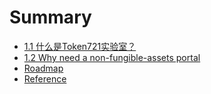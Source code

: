 # Summary

* [1.1 什么是Token721实验室？](README.md)
* [1.2 Why need a non-fungible-assets portal](why-need-a-non-fungible-assets-portal.md)
* [Roadmap](roadmap.md)
* [Reference](reference.md)


